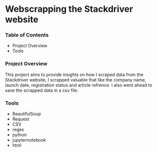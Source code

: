 # Webscrapping the Stackdriver website

### Table of Contents
 - Project Overview
 - Tools


### Project Overview 
This project aims to provide insights on how I scraped data from the Stackdriver website, I scrapped valuable that like the company name, launch date, registration status and article refrence. I also went ahead to save the scrapped data in a csv file.


### Tools
 - BeautifulSoup
 - Request
 - CSV
 - regex
 - python
 - jupyternotebook
 - html
